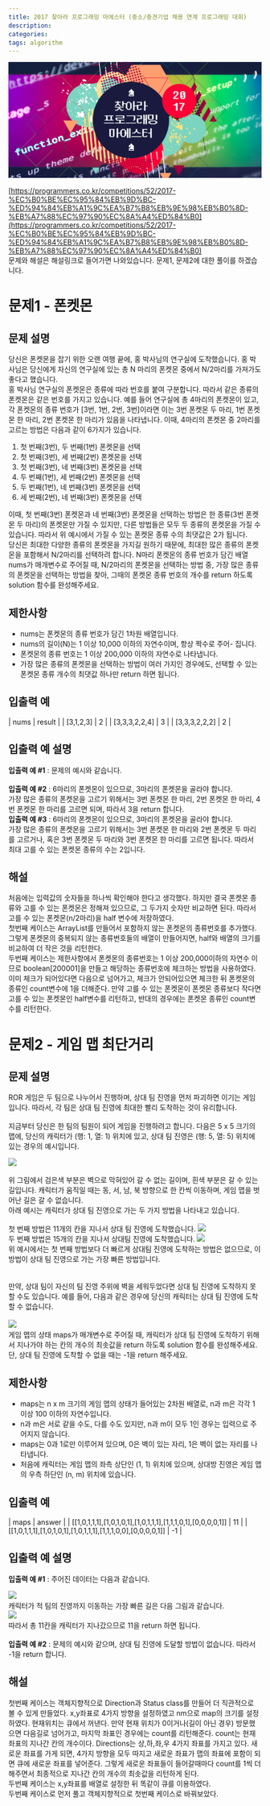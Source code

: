 ```yaml
---
title: 2017 찾아라 프로그래밍 마에스터 (중소/중견기업 채용 연계 프로그래밍 대회)
description: 
categories: 
tags: algorithm
---
```


![programmers](../assets/images/programmers.png)

[https://programmers.co.kr/competitions/52/2017-%EC%B0%BE%EC%95%84%EB%9D%BC-%ED%94%84%EB%A1%9C%EA%B7%B8%EB%9E%98%EB%B0%8D-%EB%A7%88%EC%97%90%EC%8A%A4%ED%84%B0](https://programmers.co.kr/competitions/52/2017-%EC%B0%BE%EC%95%84%EB%9D%BC-%ED%94%84%EB%A1%9C%EA%B7%B8%EB%9E%98%EB%B0%8D-%EB%A7%88%EC%97%90%EC%8A%A4%ED%84%B0)<br/>
문제와 해설은 해설링크로 들어가면 나와있습니다. 문제1, 문제2에 대한 풀이를 하겠습니다.

# 문제1 - 폰켓몬

## 문제 설명

당신은 폰켓몬을 잡기 위한 오랜 여행 끝에, 홍 박사님의 연구실에 도착했습니다. 홍 박사님은 당신에게 자신의 연구실에 있는 총 N 마리의 폰켓몬 중에서 N/2마리를 가져가도 좋다고 했습니다.<br/>
홍 박사님 연구실의 폰켓몬은 종류에 따라 번호를 붙여 구분합니다. 따라서 같은 종류의 폰켓몬은 같은 번호를 가지고 있습니다. 예를 들어 연구실에 총 4마리의 폰켓몬이 있고, 각 폰켓몬의 종류 번호가 [3번, 1번, 2번, 3번]이라면 이는 3번 폰켓몬 두 마리, 1번 폰켓몬 한 마리, 2번 폰켓몬 한 마리가 있음을 나타냅니다. 이때, 4마리의 폰켓몬 중 2마리를 고르는 방법은 다음과 같이 6가지가 있습니다.

1. 첫 번째(3번), 두 번째(1번) 폰켓몬을 선택
1. 첫 번째(3번), 세 번째(2번) 폰켓몬을 선택
1. 첫 번째(3번), 네 번째(3번) 폰켓몬을 선택
1. 두 번째(1번), 세 번째(2번) 폰켓몬을 선택
1. 두 번째(1번), 네 번째(3번) 폰켓몬을 선택
1. 세 번째(2번), 네 번째(3번) 폰켓몬을 선택

이때, 첫 번째(3번) 폰켓몬과 네 번째(3번) 폰켓몬을 선택하는 방법은 한 종류(3번 폰켓몬 두 마리)의 폰켓몬만 가질 수 있지만, 다른 방법들은 모두 두 종류의 폰켓몬을 가질 수 있습니다. 따라서 위 예시에서 가질 수 있는 폰켓몬 종류 수의 최댓값은 2가 됩니다.<br/>
당신은 최대한 다양한 종류의 폰켓몬을 가지길 원하기 때문에, 최대한 많은 종류의 폰켓몬을 포함해서 N/2마리를 선택하려 합니다. N마리 폰켓몬의 종류 번호가 담긴 배열 nums가 매개변수로 주어질 때, N/2마리의 폰켓몬을 선택하는 방법 중, 가장 많은 종류의 폰켓몬을 선택하는 방법을 찾아, 그때의 폰켓몬 종류 번호의 개수를 return 하도록 solution 함수를 완성해주세요.

## 제한사항

* nums는 폰켓몬의 종류 번호가 담긴 1차원 배열입니다.
* nums의 길이(N)는 1 이상 10,000 이하의 자연수이며, 항상 짝수로 주어- 집니다.
* 폰켓몬의 종류 번호는 1 이상 200,000 이하의 자연수로 나타냅니다.
* 가장 많은 종류의 폰켓몬을 선택하는 방법이 여러 가지인 경우에도, 선택할 수 있는 폰켓몬 종류 개수의 최댓값 하나만 return 하면 됩니다.

## 입출력 예

| nums | result |
| [3,1,2,3] | 2 |
| [3,3,3,2,2,4] | 3 |
| [3,3,3,2,2,2] | 2 |

## 입출력 예 설명

**입출력 예 #1**
: 문제의 예시와 같습니다.<br/>
<br/>
**입출력 예 #2**
: 6마리의 폰켓몬이 있으므로, 3마리의 폰켓몬을 골라야 합니다.<br/>
가장 많은 종류의 폰켓몬을 고르기 위해서는 3번 폰켓몬 한 마리, 2번 폰켓몬 한 마리, 4번 폰켓몬 한 마리를 고르면 되며, 따라서 3을 return 합니다.
<br/>
**입출력 예 #3**
: 6마리의 폰켓몬이 있으므로, 3마리의 폰켓몬을 골라야 합니다.<br/>
가장 많은 종류의 폰켓몬을 고르기 위해서는 3번 폰켓몬 한 마리와 2번 폰켓몬 두 마리를 고르거나, 혹은 3번 폰켓몬 두 마리와 3번 폰켓몬 한 마리를 고르면 됩니다. 따라서 최대 고를 수 있는 폰켓몬 종류의 수는 2입니다.

## 해설

<script src="https://gist.github.com/groovypark/208f570a9bfd21830dd28b3755135270.js"></script>

처음에는 입력값의 숫자들을 하나씩 확인해야 한다고 생각했다. 하지만 결국 폰켓몬 종류와 고를 수 있는 폰켓몬은 정해져 있으므로, 그 두가지 숫자만 비교하면 된다. 따라서 고를 수 있는 폰켓몬(n/2마리)을 half 변수에 저장하였다.<br/>
첫번째 케이스는 ArrayList를 만들어서 포함하지 않는 폰켓몬의 종류번호를 추가했다. 그렇게 폰켓몬의 중복되지 않는 종류번호들의 배열이 만들어지면, half와 배열의 크기를 비교하여 더 작은 것을 리턴한다.<br/>
두번째 케이스는 제한사항에서 폰켓몬의 종류번호는 1 이상 200,000이하의 자연수 이므로 boolean[200001]을 만들고 해당하는 종류번호에 체크하는 방법을 사용하였다. 이미 체크가 되어있다면 다음으로 넘어가고, 체크가 안되어있으면 체크한 뒤 폰켓몬의 종류인 count변수에 1을 더해준다. 만약 고를 수 있는 폰켓몬이 폰켓몬 종류보다 작다면 고를 수 있는 폰켓몬인 half변수를 리턴하고, 반대의 경우에는 폰켓몬 종류인 count변수를 리턴한다.

# 문제2 - 게임 맵 최단거리

## 문제 설명

ROR 게임은 두 팀으로 나누어서 진행하며, 상대 팀 진영을 먼저 파괴하면 이기는 게임입니다. 따라서, 각 팀은 상대 팀 진영에 최대한 빨리 도착하는 것이 유리합니다.<br/>
<br/>
지금부터 당신은 한 팀의 팀원이 되어 게임을 진행하려고 합니다. 다음은 5 x 5 크기의 맵에, 당신의 캐릭터가 (행: 1, 열: 1) 위치에 있고, 상대 팀 진영은 (행: 5, 열: 5) 위치에 있는 경우의 예시입니다.<br/>

![](https://res.cloudinary.com/jistring93/image/upload/v1482130533/%EC%B5%9C%EB%8B%A8%EA%B1%B0%EB%A6%AC1_sxuruo.png)

위 그림에서 검은색 부분은 벽으로 막혀있어 갈 수 없는 길이며, 흰색 부분은 갈 수 있는 길입니다. 캐릭터가 움직일 때는 동, 서, 남, 북 방향으로 한 칸씩 이동하며, 게임 맵을 벗어난 길은 갈 수 없습니다.<br/>
아래 예시는 캐릭터가 상대 팀 진영으로 가는 두 가지 방법을 나타내고 있습니다.<br/>
<br/>
첫 번째 방법은 11개의 칸을 지나서 상대 팀 진영에 도착했습니다.
![](https://res.cloudinary.com/jistring93/image/upload/v1482130625/%EC%B5%9C%EB%8B%A8%EA%B1%B0%EB%A6%AC2_hnjd3b.png)
<br/>
두 번째 방법은 15개의 칸을 지나서 상대팀 진영에 도착했습니다.
![](https://res.cloudinary.com/jistring93/image/upload/v1482130687/%EC%B5%9C%EB%8B%A8%EA%B1%B0%EB%A6%AC3_ntxygd.png)
<br/>
위 예시에서는 첫 번째 방법보다 더 빠르게 상대팀 진영에 도착하는 방법은 없으므로, 이 방법이 상대 팀 진영으로 가는 가장 빠른 방법입니다.<br/>
<br/><br/>
만약, 상대 팀이 자신의 팀 진영 주위에 벽을 세워두었다면 상대 팀 진영에 도착하지 못할 수도 있습니다. 예를 들어, 다음과 같은 경우에 당신의 캐릭터는 상대 팀 진영에 도착할 수 없습니다.<br/>
<br/>
![](https://res.cloudinary.com/jistring93/image/upload/v1482130852/%EC%B5%9C%EB%8B%A8%EA%B1%B0%EB%A6%AC4_of9xfg.png)
<br/>
게임 맵의 상태 maps가 매개변수로 주어질 때, 캐릭터가 상대 팀 진영에 도착하기 위해서 지나가야 하는 칸의 개수의 최솟값을 return 하도록 solution 함수를 완성해주세요. 단, 상대 팀 진영에 도착할 수 없을 때는 -1을 return 해주세요.

## 제한사항

* maps는 n x m 크기의 게임 맵의 상태가 들어있는 2차원 배열로, n과 m은 각각 1 이상 100 이하의 자연수입니다.
* n과 m은 서로 같을 수도, 다를 수도 있지만, n과 m이 모두 1인 경우는 입력으로 주어지지 않습니다.
* maps는 0과 1로만 이루어져 있으며, 0은 벽이 있는 자리, 1은 벽이 없는 자리를 나타냅니다.
* 처음에 캐릭터는 게임 맵의 좌측 상단인 (1, 1) 위치에 있으며, 상대방 진영은 게임 맵의 우측 하단인 (n, m) 위치에 있습니다.

## 입출력 예

| maps | answer |
| [[1,0,1,1,1],[1,0,1,0,1],[1,0,1,1,1],[1,1,1,0,1],[0,0,0,0,1]] | 11 |
| [[1,0,1,1,1],[1,0,1,0,1],[1,0,1,1,1],[1,1,1,0,0],[0,0,0,0,1]] | -1 |

## 입출력 예 설명

**입출력 예 #1**
: 주어진 데이터는 다음과 같습니다.

![](https://res.cloudinary.com/jistring93/image/upload/v1482132321/%EC%B5%9C%EB%8B%A8%EA%B1%B0%EB%A6%AC6_lgjvrb.png)
<br/>
캐릭터가 적 팀의 진영까지 이동하는 가장 빠른 길은 다음 그림과 같습니다.
<br/>
![](https://res.cloudinary.com/jistring93/image/upload/v1482132321/%EC%B5%9C%EB%8B%A8%EA%B1%B0%EB%A6%AC6_lgjvrb.png)
<br/>
따라서 총 11칸을 캐릭터가 지나갔으므로 11을 return 하면 됩니다.<br/>
<br/>
**입출력 예 #2**
: 문제의 예시와 같으며, 상대 팀 진영에 도달할 방법이 없습니다. 따라서 -1을 return 합니다.

## 해설

<script src="https://gist.github.com/groovypark/cac4a26a5bd583259cccdb60c4179778.js"></script>

첫번째 케이스는 객체지향적으로 Direction과 Status class를 만들어 더 직관적으로 볼 수 있게 만들었다. x,y좌표로 4가지 방향을 설정하였고 nm으로 map의 크기를 설정하였다. 현재위치는 큐에서 꺼낸다. 만약 현재 위치가 0이거나(길이 아닌 경우) 방문했으면 다음길로 넘어가고, 마지막 좌표인 경우에는 count를 리턴해준다. count는 현재좌표의 지나간 칸의 개수이다. Directions는  상,하,좌,우 4가지 좌표를 가지고 있다. 새로운 좌표를 가게 되면, 4가지 방향을 모두 따지고 새로운 좌표가 맵의 좌표에 포함이 되면 큐에 새로운 좌표를 넣어준다. 그렇게 새로운 좌표들이 들어갈때마다 count를 1씩 더해주면서 최종적으로 지나간 칸의 개수의 최솟값을 리턴하게 된다.<br/>
두번째 케이스는 x,y좌표를 배열로 설정한 뒤 똑같이 큐를 이용하였다.<br/>
두번째 케이스로 먼저 풀고 객체지향적으로 첫번째 케이스로 바꿔보았다.


